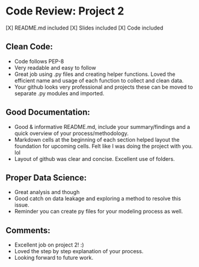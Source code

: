 # Code Review: Project 2

[X] README.md included
[X] Slides included
[X] Code included

## Clean Code:

- Code follows PEP-8
- Very readable and easy to follow
- Great job using .py files and creating helper functions.
  Loved the efficient name and usage of each function to collect and clean data. 
- Your github looks very professional and projects these can be moved to separate .py modules and imported.

## Good Documentation:

- Good & informative README.md, include your summary/findings and a quick overview of your process/methodology.
- Markdown cells at the beginning of each section helped layout the foundation for upcoming cells. Felt like I was doing the project with you. lol
- Layout of github was clear and concise. Excellent use of folders.

## Proper Data Science:


- Great analysis and though
- Good catch on data leakage and exploring a method to resolve this issue. 
- Reminder you can create py files for your modeling process as well. 

## Comments:

- Excellent job on project 2! :)
- Loved the step by step explanation of your process. 
- Looking forward to future work. 
